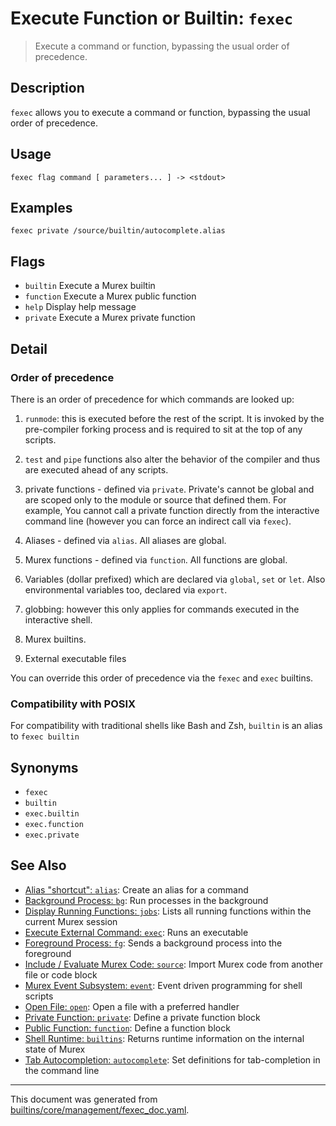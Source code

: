 # Execute Function or Builtin: `fexec`

> Execute a command or function, bypassing the usual order of precedence.

## Description

`fexec` allows you to execute a command or function, bypassing the usual order
of precedence.

## Usage

```
fexec flag command [ parameters... ] -> <stdout>
```

## Examples

```
fexec private /source/builtin/autocomplete.alias
```

## Flags

* `builtin`
    Execute a Murex builtin
* `function`
    Execute a Murex public function
* `help`
    Display help message
* `private`
    Execute a Murex private function

## Detail

### Order of precedence

There is an order of precedence for which commands are looked up:

1. `runmode`: this is executed before the rest of the script. It is invoked by
   the pre-compiler forking process and is required to sit at the top of any
   scripts.

1. `test` and `pipe` functions also alter the behavior of the compiler and thus
   are executed ahead of any scripts.

4. private functions - defined via `private`. Private's cannot be global and
   are scoped only to the module or source that defined them. For example, You
   cannot call a private function directly from the interactive command line
   (however you can force an indirect call via `fexec`).

2. Aliases - defined via `alias`. All aliases are global.

3. Murex functions - defined via `function`. All functions are global.

5. Variables (dollar prefixed) which are declared via `global`, `set` or `let`.
   Also environmental variables too, declared via `export`.

6. globbing: however this only applies for commands executed in the interactive
   shell.

7. Murex builtins.

8. External executable files

You can override this order of precedence via the `fexec` and `exec` builtins.

### Compatibility with POSIX

For compatibility with traditional shells like Bash and Zsh, `builtin` is an
alias to `fexec builtin`

## Synonyms

* `fexec`
* `builtin`
* `exec.builtin`
* `exec.function`
* `exec.private`


## See Also

* [Alias "shortcut": `alias`](../commands/alias.md):
  Create an alias for a command
* [Background Process: `bg`](../commands/bg.md):
  Run processes in the background
* [Display Running Functions: `jobs`](../commands/fid-list.md):
  Lists all running functions within the current Murex session
* [Execute External Command: `exec`](../commands/exec.md):
  Runs an executable
* [Foreground Process: `fg`](../commands/fg.md):
  Sends a background process into the foreground
* [Include / Evaluate Murex Code: `source`](../commands/source.md):
  Import Murex code from another file or code block
* [Murex Event Subsystem: `event`](../commands/event.md):
  Event driven programming for shell scripts
* [Open File: `open`](../commands/open.md):
  Open a file with a preferred handler
* [Private Function: `private`](../commands/private.md):
  Define a private function block
* [Public Function: `function`](../commands/function.md):
  Define a function block
* [Shell Runtime: `builtins`](../commands/runtime.md):
  Returns runtime information on the internal state of Murex
* [Tab Autocompletion: `autocomplete`](../commands/autocomplete.md):
  Set definitions for tab-completion in the command line

<hr/>

This document was generated from [builtins/core/management/fexec_doc.yaml](https://github.com/lmorg/murex/blob/master/builtins/core/management/fexec_doc.yaml).